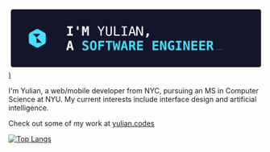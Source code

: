 [![introduction](/assets/images/header.gif))](https://yulian.codes)


I'm Yulian, a web/mobile developer from NYC, pursuing an MS in Computer Science at NYU. My current interests include interface design and artificial intelligence.

Check out some of my work at [yulian.codes](https://yulian.codes)

[![Top Langs](https://github-readme-stats.vercel.app/api/top-langs/?username=ykray&hide=CMake,C,Makefile,HTML,CSS)](https://github.com/anuraghazra/github-readme-stats)

<!--
**ykray/ykray** is a ✨ _special_ ✨ repository because its `README.md` (this file) appears on your GitHub profile.

Here are some ideas to get you started:

- 🔭 I’m currently working on ...
- 🌱 I’m currently learning ...
- 👯 I’m looking to collaborate on ...
- 🤔 I’m looking for help with ...
- 💬 Ask me about ...
- 📫 How to reach me: ...
- 😄 Pronouns: ...
- ⚡ Fun fact: ...
-->
